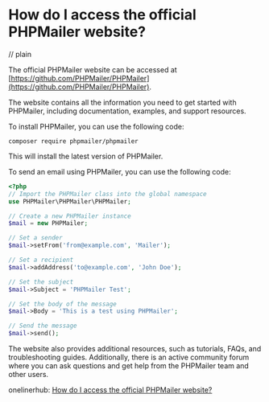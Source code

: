# How do I access the official PHPMailer website?
// plain

The official PHPMailer website can be accessed at [https://github.com/PHPMailer/PHPMailer](https://github.com/PHPMailer/PHPMailer).

The website contains all the information you need to get started with PHPMailer, including documentation, examples, and support resources.

To install PHPMailer, you can use the following code:
```
composer require phpmailer/phpmailer
```

This will install the latest version of PHPMailer.

To send an email using PHPMailer, you can use the following code:
```php
<?php
// Import the PHPMailer class into the global namespace
use PHPMailer\PHPMailer\PHPMailer;

// Create a new PHPMailer instance
$mail = new PHPMailer;

// Set a sender
$mail->setFrom('from@example.com', 'Mailer');

// Set a recipient
$mail->addAddress('to@example.com', 'John Doe');

// Set the subject
$mail->Subject = 'PHPMailer Test';

// Set the body of the message
$mail->Body = 'This is a test using PHPMailer';

// Send the message
$mail->send();
```

The website also provides additional resources, such as tutorials, FAQs, and troubleshooting guides. Additionally, there is an active community forum where you can ask questions and get help from the PHPMailer team and other users.

onelinerhub: [How do I access the official PHPMailer website?](https://onelinerhub.com/phpmailer/how-do-i-access-the-official-phpmailer-website)